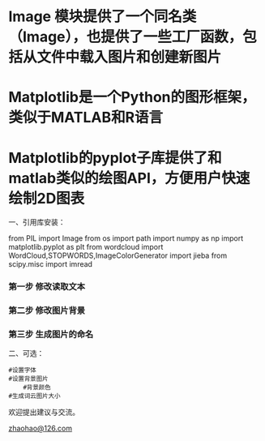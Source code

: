 # Image 模块提供了一个同名类（Image），也提供了一些工厂函数，包括从文件中载入图片和创建新图片
# Matplotlib是一个Python的图形框架，类似于MATLAB和R语言
# Matplotlib的pyplot子库提供了和matlab类似的绘图API，方便用户快速绘制2D图表



一、引用库安装：

from PIL import Image
from os import path
import numpy as np
import matplotlib.pyplot as plt
from wordcloud import WordCloud,STOPWORDS,ImageColorGenerator
import jieba
from scipy.misc import imread

 ###  第一步  修改读取文本
  ###  第二步  修改图片背景
   ###   第三步  生成图片的命名


二、可选：

	#设置字体
	#设置背景图片  
        #背景颜色 
	#生成词云图片大小



欢迎提出建议与交流。

zhaohao@126.com
